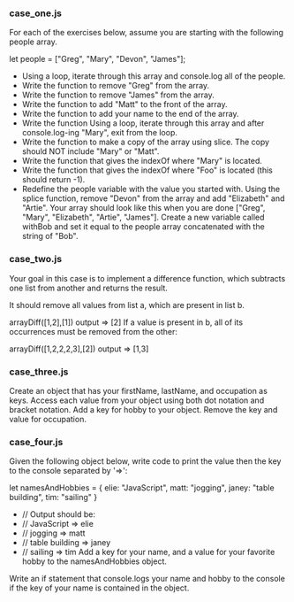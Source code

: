 ### case_one.js

For each of the exercises below, assume you are starting with the following people array.

let people = ["Greg", "Mary", "Devon", "James"];
- Using a loop, iterate through this array and console.log all of the people.
- Write the function to remove "Greg" from the array. 
- Write the function to remove "James" from the array.
- Write the function to add "Matt" to the front of the array.
- Write the function to add your name to the end of the array.
- Write the function Using a loop, iterate through this array and after console.log-ing "Mary", exit from the loop.
- Write the function to make a copy of the array using slice. The copy should NOT include "Mary" or "Matt".
- Write the function that gives the indexOf where "Mary" is located.
- Write the function that gives the indexOf where "Foo" is located (this should return -1).
- Redefine the people variable with the value you started with. Using the splice function, remove "Devon" from the array and add "Elizabeth" and "Artie". Your array should look like this when you are done ["Greg", "Mary", "Elizabeth", "Artie", "James"].
Create a new variable called withBob and set it equal to the people array concatenated with the string of "Bob".

### case_two.js

Your goal in this case is to implement a difference function, which subtracts one list from another and returns the result.

It should remove all values from list a, which are present in list b.

arrayDiff([1,2],[1]) output => [2]
If a value is present in b, all of its occurrences must be removed from the other:

arrayDiff([1,2,2,2,3],[2])  output => [1,3]

### case_three.js
Create an object that has your firstName, lastName, and occupation as keys.
Access each value from your object using both dot notation and bracket notation.
Add a key for hobby to your object. Remove the key and value for occupation.

### case_four.js
Given the following object below, write code to print the value then the key to the console separated by '=>':

let namesAndHobbies = {
    elie: "JavaScript",
    matt: "jogging",
    janey: "table building",
    tim: "sailing"
}

- // Output should be:
- // JavaScript => elie
- // jogging => matt
- // table building => janey
- // sailing => tim
Add a key for your name, and a value for your favorite hobby to the namesAndHobbies object.

Write an if statement that console.logs your name and hobby to the console if the key of your name is contained in the object.

